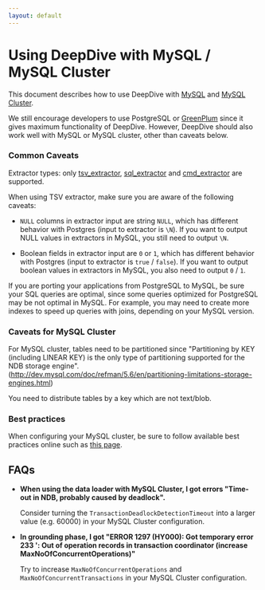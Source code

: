 ```yaml
---
layout: default
---
```


# Using DeepDive with MySQL / MySQL Cluster

This document describes how to use DeepDive with
[MySQL](http://www.mysql.com/) and 
[MySQL Cluster](http://www.mysql.com/products/cluster/).

We still encourage developers to use PostgreSQL or
[GreenPlum](greenplum.html) since it gives maximum functionality of
DeepDive. However, DeepDive should also work well with MySQL or MySQL
cluster, other than caveats below.

### Common Caveats

Extractor types: only [tsv_extractor](../basics/extractors.html#tsv_extractor), 
[sql_extractor](../basics/extractors.html#sql_extractor) 
and [cmd_extractor](../basics/extractors.html#cmd_extractor) are supported.

When using TSV extractor, make sure you are aware of the following caveats:

- `NULL` columns in extractor input
  are string `NULL`, which has different behavior with Postgres (input
  to extractor is `\N`). If you want to output NULL values in extractors
  in MySQL, you still need to output `\N`.

- Boolean fields in extractor input are `0` or `1`, which has different 
  behavior with Postgres (input
  to extractor is `true` / `false`). If you want to output boolean values in extractors
  in MySQL, you also need to output `0` / `1`.

If you are porting your applications from PostgreSQL to MySQL, be sure
your SQL queries are optimal, since some queries optimized for
PostgreSQL may be not optimal in MySQL. For example, you may need to
create more indexes to speed up queries with joins, depending on your
MySQL version.

### Caveats for MySQL Cluster

<!-- If you are using MySQL cluster, you may want to use the 
[parallel data loader](#ndbloader) discussed below, to speed up the data 
loading process.
 -->

For MySQL cluster, tables need to be partitioned since "Partitioning by KEY (including LINEAR KEY) is the only type of partitioning supported for the NDB storage engine". (http://dev.mysql.com/doc/refman/5.6/en/partitioning-limitations-storage-engines.html)

You need to distribute tables by a key which are not text/blob.

<!-- ### Parallel data loader for MySQL Cluster

Data loading for MySQL Cluster can be slow using SQL interfaces. MySQL Cluster has provided [NDB API](http://dev.mysql.com/doc/ndbapi/en/) for faster access to cluster data. We provide a data loader in `DEEPDIVE_HOME/util/ndbloader` that can be used to load data files in TSV format into MySQL cluster.

We integrate this parallel loader into data loading in our [extractors](../basics/extractors.html). 
With a tag `parallel_load: true` in any extractor in `application.conf`, data generated by extractors will be loaded into database using `ndbloader`. 

Currently our `ndbloader` can only load data in TSV format, without line breaks or `\t` characters in data. It can only load data into tables with following column types:

- INT/BIGINT, or equivalent types
- FLOAT/DOUBLE, or equivalent types
- TEXT
- VARCHAR
- CHAR

TODO schema file format

TODO writing in application.conf -->


### Best practices

When configuring your MySQL cluster, be sure to follow available best practices online such as [this page](https://blogs.oracle.com/MySQL/entry/mysql_cluster_performance_best_practices). 

## <a name="faq" href="#"></a> FAQs

- **When using the data loader with MySQL Cluster, I got errors 
"Time-out in NDB, probably caused by deadlock".**

  Consider turning the `TransactionDeadlockDetectionTimeout` into a larger value (e.g. 60000) in your MySQL Cluster configuration.

- **In grounding phase, I got "ERROR 1297 (HY000): Got temporary error 
233 ': Out of operation records in transaction coordinator (increase 
MaxNoOfConcurrentOperations)"**

  Try to increase `MaxNoOfConcurrentOperations` and `MaxNoOfConcurrentTransactions` in your MySQL Cluster configuration.

